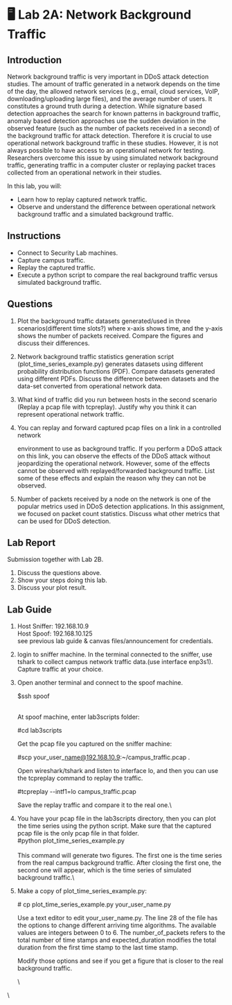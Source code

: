 # 🖥 Lab 2A: Network Background Traffic

## Introduction

Network background traffic is very important in DDoS attack detection studies. The amount of traffic generated in a network depends on the time of the day, the allowed network services (e.g., email, cloud services, VoIP, downloading/uploading large files), and the average number of users. It constitutes a ground truth during a detection. While signature based detection approaches the search for known patterns in background traffic, anomaly based detection approaches use the sudden deviation in the observed feature (such as the number of packets received in a second) of the background traffic for attack detection. Therefore it is crucial to use operational network background traffic in these studies. However, it is not always possible to have access to an operational network for testing. Researchers overcome this issue by using simulated network background traffic, generating traffic in a computer cluster or replaying packet traces collected from an operational network in their studies.

In this lab, you will:

* Learn how to replay captured network traffic.
* Observe and understand the difference between operational network background traffic and a simulated background traffic.

## Instructions

* Connect to Security Lab machines.
* Capture campus traffic.
* Replay the captured traffic.
* Execute a python script to compare the real background traffic versus simulated background traffic.

## Questions

1. Plot the background traffic datasets generated/used in three scenarios(different time slots?) where x-axis shows time, and the y-axis shows the number of packets received. Compare the figures and discuss their differences.
2. Network background traffic statistics generation script (plot\_time\_series\_example.py) generates datasets using different probability distribution functions (PDF). Compare datasets generated using different PDFs. Discuss the difference between datasets and the data-set converted from operational network data.
3. What kind of traffic did you run between hosts in the second scenario (Replay a pcap file with tcpreplay). Justify why you think it can represent operational network traffic.
4.  You can replay and forward captured pcap files on a link in a controlled network

    environment to use as background traffic. If you perform a DDoS attack on this link, you can observe the effects of the DDoS attack without jeopardizing the operational network. However, some of the effects cannot be observed with replayed/forwarded background traffic. List some of these effects and explain the reason why they can not be observed.
5. Number of packets received by a node on the network is one of the popular metrics used in DDoS detection applications. In this assignment, we focused on packet count statistics. Discuss what other metrics that can be used for DDoS detection.

## Lab Report

Submission together with Lab 2B.

1. Discuss the questions above.
2. Show your steps doing this lab.
3. Discuss your plot result.



## Lab Guide

1. Host Sniffer: 192.168.10.9\
   Host Spoof: 192.168.10.125\
   see previous lab guide  & canvas files/announcement for credentials.
2. login to sniffer machine. In the terminal connected to the sniffer, use tshark to collect campus network traffic data.(use interface enp3s1). Capture traffic at your choice.
3.  Open another terminal and connect to the spoof machine.

    $ssh spoof

    \
    At spoof machine, enter lab3scripts folder:

    \#cd lab3scripts



    Get the pcap file you captured on the sniffer machine:

    \#scp your\_user\_name@192.168.10.9:\~/campus\_traffic.pcap .



    Open wireshark/tshark and listen to interface lo, and then you can use the tcpreplay command to replay the traffic.

    \#tcpreplay --intf1=lo campus\_traffic.pcap



    Save the replay traffic and compare it to the real one.\

4. You have your pcap file in the lab3scripts directory, then you can plot the time series using the python script. Make sure that the captured pcap file is the only pcap file in that folder.\
   \#python plot\_time\_series\_example.py\
   \
   This command will generate two figures. The first one is the time series from the real campus background traffic. After closing the first one, the second one will appear, which is the time series of simulated background traffic.\

5.  Make a copy of plot\_time\_series\_example.py:

    \# cp plot\_time\_series\_example.py your\_user\_name.py



    Use a text editor to edit your\_user\_name.py. The line 28 of the file has the options to change different arriving time algorithms. The available values are integers between 0 to 6. The number\_of\_packets refers to the total number of time stamps and expected\_duration modifies the total duration from the first time stamp to the last time stamp.&#x20;



    Modify those options and see if you get a figure that is closer to the real background traffic.

    \


\
